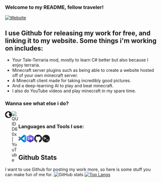 ### Welcome to my README, fellow traveler!

[![Website](https://img.shields.io/website?label=quiddcorp.com&style=for-the-badge&url=https%3A%2F%2Fquiddcorp.com)](https://quiddcorp.com)

## I use Github for releasing my work for free, and linking it to my website. Some things i'm working on includes:

- Your Tale-Terraria mod, mostly to learn C# better but also because I enjoy terraria.
- Minecraft server plugins such as being able to create a website hosted off of your own minecraft server.
- A Minecraft client made for taking incredibly good pictures.
- And a deep-learning AI to play and beat minecraft.
- I also do YouTube videos and play minecraft in my spare time.

### Wanna see what else i do?

[<img align="left" alt="quiddcorp.com" width="22px" src="https://raw.githubusercontent.com/iconic/open-iconic/master/svg/globe.svg" />][website]
[<img align="left" alt="QUIDD60x | YouTube" width="22px" src="https://cdn.jsdelivr.net/npm/simple-icons@v3/icons/youtube.svg" />][youtube]

<br />

### Languages and Tools I use:

<img align="left" alt="Visual Studio Code" width="26px" src="https://raw.githubusercontent.com/github/explore/80688e429a7d4ef2fca1e82350fe8e3517d3494d/topics/visual-studio-code/visual-studio-code.png" />
<img align="left" alt="C#" width="26px" src="https://raw.githubusercontent.com/github/explore/80688e429a7d4ef2fca1e82350fe8e3517d3494d/topics/csharp/csharp.png" />
<img align="left" alt="GitHub" width="26px" src="https://raw.githubusercontent.com/github/explore/78df643247d429f6cc873026c0622819ad797942/topics/github/github.png" />
<img align="left" alt="Terminal" width="26px" src="https://raw.githubusercontent.com/github/explore/80688e429a7d4ef2fca1e82350fe8e3517d3494d/topics/terminal/terminal.png" />
<br />
<br />

## Github Stats
I want to use Github for posting my work more, so here is some stuff you can make fun of me for.
![GitHub stats](https://github-readme-stats.vercel.app/api?username=QUIDD60x&show_icons=true&theme=dark)
[![Top Langs](https://github-readme-stats.vercel.app/api/top-langs/?username=QUIDD60x&layout=compact&theme=dark)](https://github.com/anuraghazra/github-readme-stats)





[website]: https://quiddcorp.com
[youtube]: https://www.youtube.com/channel/UCsJTVKTl5VRhvsj6UXz_0xw
